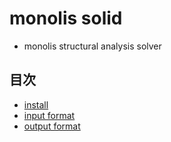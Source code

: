 # monolis solid

- monolis structural analysis solver

## 目次

- [install](./install.md)
- [input format](./input.md)
- [output format](./output.md)